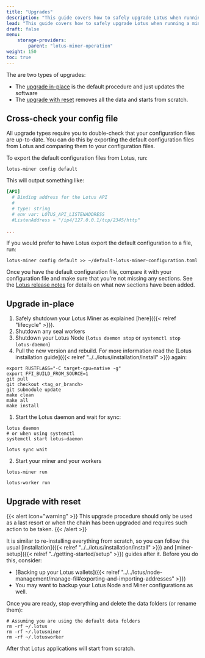 ```yaml
---
title: "Upgrades"
description: "This guide covers how to safely upgrade Lotus when running a miner."
lead: "This guide covers how to safely upgrade Lotus when running a miner."
draft: false
menu:
    storage-providers:
        parent: "lotus-miner-operation"
weight: 150
toc: true
---
```


The are two types of upgrades: 

- The [upgrade in-place](#upgrade-in-place) is the default procedure and just updates the software
- The [upgrade with reset](#upgrade-with-reset) removes all the data and starts from scratch.

## Cross-check your config file

All upgrade types require you to double-check that your configuration files are up-to-date. You can do this by exporting the default configuration files from Lotus and comparing them to your configuration files.

To export the default configuration files from Lotus, run:

```shell
lotus-miner config default
```

This will output something like:

```toml
[API]
  # Binding address for the Lotus API
  #
  # type: string
  # env var: LOTUS_API_LISTENADDRESS
  #ListenAddress = "/ip4/127.0.0.1/tcp/2345/http"

...
```

If you would prefer to have Lotus export the default configuration to a file, run:

```shell
lotus-miner config default >> ~/default-lotus-miner-configuration.toml
```

Once you have the default configuration file, compare it with your configuration file and make sure that you're not missing any sections. See the [Lotus release notes](https://github.com/filecoin-project/lotus/releases) for details on what new sections have been added.

## Upgrade in-place

1. Safely shutdown your Lotus Miner as explained [here]({{< relref "lifecycle" >}}).
1. Shutdown any seal workers
1. Shutdown your Lotus Node (`lotus daemon stop` or `systemctl stop lotus-daemon`)
1. Pull the new version and rebuild. For more information read the [Lotus installation guide]({{< relref "../../lotus/installation/install" >}}) again:

```shell
export RUSTFLAGS="-C target-cpu=native -g"
export FFI_BUILD_FROM_SOURCE=1
git pull
git checkout <tag_or_branch>
git submodule update
make clean
make all
make install
```

1. Start the Lotus daemon and wait for sync:

```shell
lotus daemon
# or when using systemctl
systemctl start lotus-daemon
```

```shell
lotus sync wait
```

2. Start your miner and your workers

```shell
lotus-miner run
```

```shell
lotus-worker run
```

## Upgrade with reset

{{< alert icon="warning" >}}
This upgrade procedure should only be used as a last resort or when the chain has been upgraded and requires such action to be taken.
{{< /alert >}}

It is similar to re-installing everything from scratch, so you can follow the usual [installation]({{< relref "../../lotus/installation/install" >}}) and [miner-setup]({{< relref "../getting-started/setup" >}}) guides after it. Before you do this, consider:

- [Backing up your Lotus wallets]({{< relref "../../lotus/node-management/manage-fil#exporting-and-importing-addresses" >}})
- You may want to backup your Lotus Node and Miner configurations as well.

Once you are ready, stop everything and delete the data folders (or rename them):

```shell
# Assuming you are using the default data folders
rm -rf ~/.lotus
rm -rf ~/.lotusminer
rm -rf ~/.lotusworker
```

After that Lotus applications will start from scratch.


